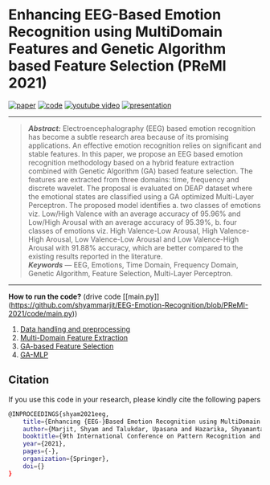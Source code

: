 # Enhancing EEG-Based Emotion Recognition using MultiDomain Features and Genetic Algorithm based Feature Selection (PReMI 2021)

[![paper](https://img.shields.io/badge/Springer-Paper-<COLOR>.svg)]()
[![code](https://img.shields.io/badge/code-orange)]()
[![youtube video](https://img.shields.io/badge/video--youtube-blue)](https://www.youtube.com/watch?v=hZQbuFE8iIs)
[![presentation](https://img.shields.io/badge/presentation-red)](https://github.com/shyammarjit/EEG-Emotion-Recognition/blob/PReMI-2021/Premi%20presentation.pdf)
<hr />

> ***Abstract:*** Electroencephalography (EEG) based emotion recognition has become a subtle research area because of its promising applications. An effective emotion recognition relies on significant and stable features. In this paper, we propose an EEG based emotion recognition methodology based on a hybrid feature extraction combined with Genetic Algorithm (GA) based feature selection. The features are extracted from three domains: time, frequency and discrete wavelet. The proposal is evaluated on DEAP dataset where the emotional states are classified using a GA optimized Multi-Layer Perceptron. The proposed model identifies a. two classes of emotions viz. Low/High Valence with an average accuracy of 95.96% and Low/High Arousal with an average accuracy of 95.39%, b. four classes of emotions viz. High Valence-Low Arousal, High Valence-High Arousal, Low Valence-Low Arousal and Low Valence-High Arousal with 91.88% accuracy, which are better compared to the existing results reported in the literature.<br/>
> ***Keywords*** — EEG, Emotions, Time Domain, Frequency Domain, Genetic Algorithm, Feature Selection, Multi-Layer Perceptron.
<hr />

**How to run the code?** (drive code [\[main.py]\](https://github.com/shyammarjit/EEG-Emotion-Recognition/blob/PReMI-2021/code/main.py))
1. [Data handling and preprocessing](https://github.com/shyammarjit/EEG-Emotion-Recognition/blob/PReMI-2021/code/data_preprocessing.py)
2. [Multi-Domain Feature Extraction](https://github.com/shyammarjit/EEG-Emotion-Recognition/blob/PReMI-2021/code/MultiDomain_Feature_Extraction.py)
3. [GA-based Feature Selection](https://github.com/shyammarjit/EEG-Emotion-Recognition/blob/PReMI-2021/code/feature_selection.py)
4. [GA-MLP](https://github.com/shyammarjit/EEG-Emotion-Recognition/blob/PReMI-2021/code/GAMLP.py)
## Citation
If you use this code in your research, please kindly cite the following papers

```bash
@INPROCEEDINGS{shyam2021eeg,
    title={Enhancing {EEG-}Based Emotion Recognition using MultiDomain Features and Genetic Algorithm based Feature Selection},
    author={Marjit, Shyam and Talukdar, Upasana and Hazarika, Shyamanta M},
    booktitle={9th International Conference on Pattern Recognition and Machine Intelligence},
    year={2021},
    pages={-},
    organization={Springer},
    doi={}
}
```

